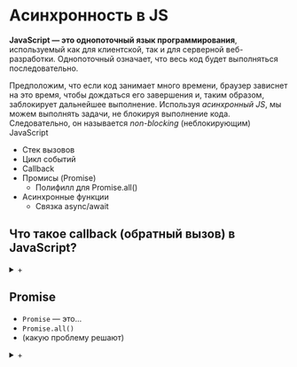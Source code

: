 # Aсинхронность в JS

**JavaScript — это однопоточный язык программирования**, используемый как для клиентской, так и для серверной веб-разработки.
Однопоточный означает, что весь код будет выполняться последовательно.

Предположим, что если код занимает много времени, браузер зависнет на это время, чтобы дождаться его завершения и, таким образом, заблокирует дальнейшее выполнение.
Используя *асинхронный JS*, мы можем выполнять задачи, не блокируя выполнение кода.
Следовательно, он называется *non-blocking* (неблокирующим) JavaScript

- Стек вызовов
- Цикл событий
- Callback
- Промисы (Promise)
    - Полифилл для Promise.all()
- Асинхронные функции
    - Связка async/await


## Что такое callback (обратный вызов) в JavaScript?
<details>
<summary markdown="span">+</summary>

**Обратный вызов** - это функция, которая будет выполняться автоматически после того, как какая-либо другая функция будет выполнена полностью.
Таким образом, некоторые люди также называют это 'Call after'(Позвонить после)
Следовательно, обратный вызов решает проблему доступа к значению до того, как функция будет полностью выполнена.
</details>

## Promise

  - `Promise` — это...
  - `Promise.all()`
  - (какую проблему решают)

<details>
<summary markdown="span">+</summary>
`Promise` - это объект, который представляет собой результат асинхронной операции
и позволяет выполнять последующие операции с этим результатом при его готовности.
Он может находиться в трёх состояниях: ожидание (**pending**), выполнено (**fulfilled**) и отклонено (**rejected**).

- Промисы позволяют обрабатывать ошибки с помощью метода `.catch()`, который вызывается в случае, если промис был отклонён.

- Для параллельного выполнения нескольких асинхронных операций
существует метод `Promise.all()`, который принимает массив промисов,
и возвращает новый промис, который будет выполнен, когда все промисы из массива будут выполнены.
Если хотя бы один промис из массива будет отклонён, то вернётся отклонённый промис.

Это всё позволяет нашему приложению не ждать ответа, полностью блокируя сайт для дальнейших действий,
и продолжить работу над ответом, когда он будет доступен.
</details>
